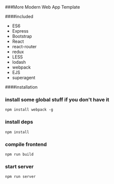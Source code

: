 ###More Modern Web App Template

####included
* ES6
* Express
* Bootstrap
* React
* react-router
* redux
* LESS
* lodash
* webpack
* EJS
* superagent

####installation

### install some global stuff if you don't have it
    npm install webpack -g

### install deps
    npm install

### compile frontend
    npm run build

### start server
    npm run server
